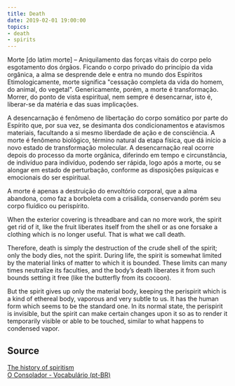 ```yaml
---
title: Death
date: 2019-02-01 19:00:00
topics:
- death
- spirits
---
```


Morte [do latim morte] – Aniquilamento das forças vitais do corpo pelo esgotamento dos órgãos. Ficando o corpo privado do princípio da vida orgânica, a alma se desprende dele e entra no mundo dos Espíritos Etimologicamente, morte significa "cessação completa da vida do homem, do animal, do vegetal". Genericamente, porém, a morte é transformação. Morrer, do ponto de vista espiritual, nem sempre é desencarnar, isto é, liberar-se da matéria e das suas implicações.

A desencarnação é fenômeno de libertação do corpo somático por parte do Espírito que, por sua vez, se desimanta dos condicionamentos e atavismos materiais, facultando a si mesmo liberdade de ação e de consciência. A morte é fenômeno biológico, término natural da etapa física, que dá início a novo estado de transformação molecular. A desencarnação real ocorre depois do processo da morte orgânica, diferindo em tempo e circunstância, de indivíduo para indivíduo, podendo ser rápida, logo após a morte, ou se alongar em estado de perturbação, conforme as disposições psíquicas e emocionais do ser espiritual.

A morte é apenas a destruição do envoltório corporal, que a alma abandona, como faz a borboleta com a crisálida, conservando porém seu corpo fluídico ou perispírito.

When the exterior covering is threadbare and can no more work, the spirit get rid of it, like the fruit liberates itself from the shell or as one forsake a clothing which is no longer useful. That is what we call death.

Therefore, death is simply the destruction of the crude shell of the spirit; only the body dies, not the spirit. During life, the spirit is somewhat limited by the material links of matter to which it is bounded. These limits can many times neutralize its faculties, and the body’s death liberates it from such bounds setting it free (like the butterfly from its cocoon).

But the spirit gives up only the material body, keeping the perispirit which is a kind of ethereal body, vaporous and very subtle to us. It has the human form which seems to be the standard one. In its normal state, the perispirit is invisible, but the spirit can make certain changes upon it so as to render it temporarily visible or able to be touched, similar to what happens to condensed vapor.


## Source
[The history of spiritism](/spiritism/history)  
[O Consolador - Vocabulário (pt-BR)](http://www.oconsolador.com.br/linkfixo/vocabulario/principal.html)  
